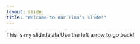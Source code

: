 ```yaml
---
layout: slide
title: "Welcome to our Tina's slide!"
---
```


This is my slide.lalala
Use the left arrow to go back!
